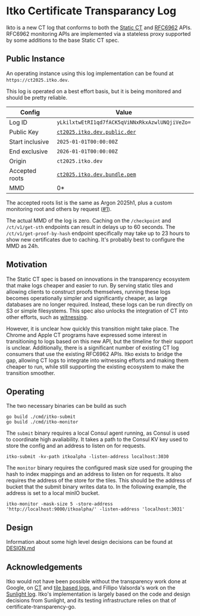 # Itko Certificate Transparancy Log

Ikto is a new CT log that conforms to both the [Static CT](https://c2sp.org/static-ct-api) and [RFC6962](https://datatracker.ietf.org/doc/html/rfc6962) APIs. RFC6962 monitoring APIs are implemented via a stateless proxy supported by some additions to the base Static CT spec.

## Public Instance

An operating instance using this log implementation can be found at `https://ct2025.itko.dev`.

This log is operated on a best effort basis, but it is being monitored and should be pretty reliable.

| Config          | Value                                                                                  |
| --------------- | -------------------------------------------------------------------------------------- |
| Log ID          | `yLkilxtwEtRI1qd7fACK5qViNNxRkxAzwlUNQjiVeZo=`                                         |
| Public Key      | [`ct2025.itko.dev.public.der`](ct2025.itko.dev.public.der)                             |
| Start inclusive | `2025-01-01T00:00:00Z`                                                                 |
| End exclusive   | `2026-01-01T00:00:00Z`                                                                 |
| Origin          | `ct2025.itko.dev`                                                                      |
| Accepted roots  | [`ct2025.itko.dev.bundle.pem`](ct2025.itko.dev.bundle.pem) |
| MMD             | 0\*                                                                                    |

The accepted roots list is the same as Argon 2025h1, plus a custom monitoring root and others by request ([#1]).

[#1]: https://github.com/aditsachde/itko/issues/1

The actual MMD of the log is zero. Caching on the `/checkpoint` and `/ct/v1/get-sth` endpoints can result in delays up to 60 seconds. The `/ct/v1/get-proof-by-hash` endpoint specifically may take up to 23 hours to show new certificates due to caching. It's probably best to configure the MMD as 24h.


## Motivation

The Static CT spec is based on innovations in the transparency ecosystem that make logs cheaper and easier to run. By serving static tiles and allowing clients to construct proofs themselves, running these logs becomes operationally simpler and significantly cheaper, as large databases are no longer required. Instead, these logs can be run directly on S3 or simple filesystems. This spec also unlocks the integration of CT into other efforts, such as [witnessing](https://github.com/transparency-dev/armored-witness/tree/main).

However, it is unclear how quickly this transition might take place. The Chrome and Apple CT programs have expressed some interest in transitioning to logs based on this new API, but the timeline for their support is unclear. Additionally, there is a significant number of existing CT log consumers that use the existing RFC6962 APIs. Itko exists to bridge the gap, allowing CT logs to integrate into witnessing efforts and making them cheaper to run, while still supporting the existing ecosystem to make the transition smoother.

## Operating

The two necessary binaries can be build as such

```
go build ./cmd/itko-submit
go build ./cmd/itko-monitor
```

The `submit` binary requires a local Consul agent running, as Consul is used to coordinate high avaliability. It takes a path to the Consul KV key used to store the config and an address to listen on for requests.

```
itko-submit -kv-path itkoalpha -listen-address localhost:3030
```

The `monitor` binary requires the configured mask size used for grouping the hash to index mappings and an address to listen on for requests. It also requires the address of the store for the tiles. This should be the address of bucket that the submit binary writes data to. In the following example, the address is set to a local minIO bucket.

```
itko-monitor -mask-size 5 -store-address 'http://localhost:9000/itkoalpha/' -listen-address 'localhost:3031'
```

## Design

Information about some high level design decisions can be found at [DESIGN.md](DESIGN.md)

## Acknowledgements

Itko would not have been possible without the transparency work done at Google, on [CT](https://github.com/google/certificate-transparency-go/) and [tile based logs](https://research.swtch.com/tlog), and Fillipo Valsorda's work on the [Sunlight log](https://sunlight.dev). Itko's implementation is largely based on the code and design decisions from Sunlight, and its testing infrastructure relies on that of certificate-transparency-go.
